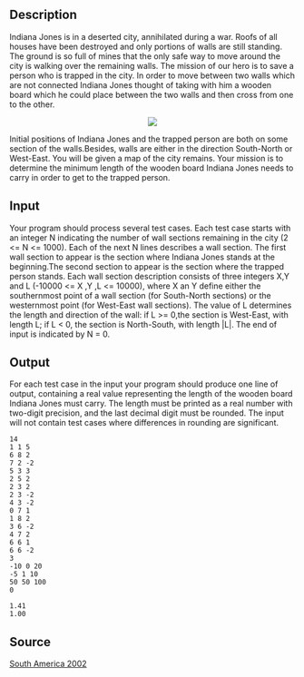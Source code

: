 <h2>Description</h2><p>Indiana Jones is in a deserted city, annihilated during a war. Roofs of all houses have been destroyed and only portions of walls are still standing. The ground is so full of mines that the only safe way to move around the city is walking over the remaining walls. The mission of our hero is to save a person who is trapped in the city. In order to move between two walls which are not connected Indiana Jones thought of taking with him a wooden board which he could place between the two walls and then cross from one to the other.
</p><center><img src="images/1292_1.jpg"></center><p>
</p>Initial positions of Indiana Jones and the trapped person are both on some section of the walls.Besides, walls are either in the direction South-North or West-East.
You will be given a map of the city remains. Your mission is to determine the minimum length of the wooden board Indiana Jones needs to carry in order to get to the trapped person.<h2>Input</h2><p>Your program should process several test cases. Each test case starts with an integer N indicating the number of wall sections remaining in the city (2 &lt;= N &lt;= 1000). Each of the next N lines describes a wall section. The first wall section to appear is the section where Indiana Jones stands at the beginning.The second section to appear is the section where the trapped person stands. Each wall section description consists of three integers X,Y and L (-10000 &lt;= X ,Y ,L &lt;= 10000), where X an Y define either the southernmost point of a wall section (for South-North sections) or the westernmost point (for West-East wall sections). The value of L determines the length and direction of the wall: if L &gt;= 0,the section is West-East, with length L; if L &lt; 0, the section is North-South, with length |L|. The end of input is indicated by N = 0.</p><h2>Output</h2><p>For each test case in the input your program should produce one line of output, containing a real value representing the length of the wooden board Indiana Jones must carry. The length must be printed as a real number with two-digit precision, and the last decimal digit must be rounded. The input will not contain test cases where differences in rounding are significant.</p><pre><code class="language-input1">14
1 1 5
6 8 2
7 2 -2
5 3 3
2 5 2
2 3 2
2 3 -2
4 3 -2
0 7 1
1 8 2
3 6 -2
4 7 2
6 6 1
6 6 -2
3
-10 0 20
-5 1 10
50 50 100
0</code></pre><pre><code class="language-output1">1.41
1.00</code></pre><h2>Source</h2><a href="searchproblem?field=source&amp;key=South+America+2002">South America 2002</a>
